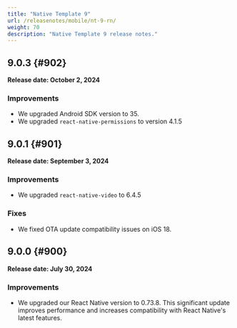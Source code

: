 ```yaml
---
title: "Native Template 9"
url: /releasenotes/mobile/nt-9-rn/
weight: 70
description: "Native Template 9 release notes."
---
```


## 9.0.3 {#902}

**Release date: October 2, 2024**

### Improvements

* We upgraded Android SDK version to 35.
* We upgraded `react-native-permissions` to version 4.1.5
 
## 9.0.1 {#901}

**Release date: September 3, 2024**

### Improvements

* We upgraded `react-native-video` to 6.4.5

### Fixes

* We fixed OTA update compatibility issues on iOS 18.

## 9.0.0 {#900}

**Release date: July 30, 2024**

### Improvements

* We upgraded our React Native version to 0.73.8. This significant update improves performance and increases compatibility with React Native's latest features.
